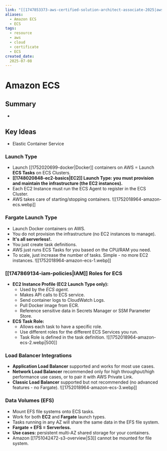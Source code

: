 ```yaml
---
link: "[[1747853373-aws-certified-solution-architect-associate-2025|aws Certified Solution Architect Associate 2025]]"
aliases: 
  - Amazon ECS
  - ECS
tags:
  - resource
  - aws
  - cloud
  - certificate
  - ECS
created_date:
  2025-07-08
---
```

# Amazon ECS
## Summary
- 

## Key Ideas
- Elastic Container Service

### Launch Type
- Launch [[1752020699-docker|Docker]] containers on AWS = Launch **ECS Tasks** on ECS Clusters.
- **[[1748020848-ec2-basics|EC2]] Launch Type: you must provision and maintain the infrastructure (the EC2 instances).**
- Each EC2 Instance must run the ECS Agent to register in the ECS Cluster.
- AWS takes care of starting/stopping containers.
![[1752018964-amazon-ecs.webp]]

### Fargate Launch Type
- Launch Docker containers on AWS.
- You do not provision the infrastructure (no EC2 instances to manage).
- **It's all serverless!.**
- You just create task definitions.
- AWS just runs ECS Tasks for you based on the CPU/RAM you need.
- To scale, just increase the number of tasks. Simple - no more EC2 instances.
![[1752018964-amazon-ecs-1.webp]]

### [[1747869134-iam-policies|IAM]] Roles for ECS
- **EC2 Instance Profile (EC2 Launch Type only):**
  - Used by the *ECS agent.*
  - Makes API calls to ECS service.
  - Send container logs to CloudWatch Logs.
  - Pull Docker image from ECR.
  - Reference sensitive data in Secrets Manager or SSM Parameter Store.
- **ECS Task Role:**
  - Allows each task to have a specific role.
  - Use different roles for the different ECS Services you run.
  - Task Role is defined in the task definition.
![[1752018964-amazon-ecs-2.webp|500]]

### Load Balancer Integrations
- **Application Load Balancer** supported and works for most use cases.
- **Network Load Balancer** recommended only for high throughput/high performance use cases, or to pair it with AWS Private Link.
- **Classic Load Balancer** supported but not recommended (no advanced features - no Fargate).
![[1752018964-amazon-ecs-3.webp]]

### Data Volumes (EFS)
- Mount EFS file systems onto ECS tasks.
- Work for both **EC2** and **Fargate** launch types.
- Tasks running in any AZ will share the same data in the EFS file system.
- **Fargate + EFS = Serverless.**
- **Use cases:** persistent multi-AZ shared storage for your containers.
- Amazon [[1751042472-s3-overview|S3]] cannot be mounted for file system.


